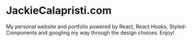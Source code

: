 # JackieCalapristi.com

My personal website and portfolio powered by React, React Hooks, Styled-Components and googling my way through the design choices. Enjoy! 
